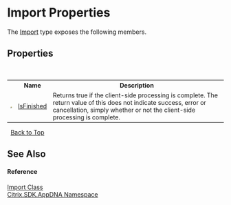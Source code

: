 # Import Properties
 

The <a href="T_Citrix_SDK_AppDNA_Import">Import</a> type exposes the following members.


## Properties
&nbsp;<table><tr><th></th><th>Name</th><th>Description</th></tr><tr><td>![Public property](media/pubproperty.gif "Public property")</td><td><a href="P_Citrix_SDK_AppDNA_Import_IsFinished">IsFinished</a></td><td>
Returns true if the client-side processing is complete. The return value of this does not indicate success, error or cancellation, simply whether or not the client-side processing is complete.</td></tr></table>&nbsp;
<a href="#import-properties">Back to Top</a>

## See Also


#### Reference
<a href="T_Citrix_SDK_AppDNA_Import">Import Class</a><br /><a href="N_Citrix_SDK_AppDNA">Citrix.SDK.AppDNA Namespace</a><br />